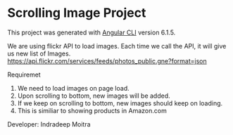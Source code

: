 # Scrolling Image Project

This project was generated with [Angular CLI](https://github.com/angular/angular-cli) version 6.1.5.

We are using flickr API to load images. Each time we call the API, it will give us new list of Images. 
https://api.flickr.com/services/feeds/photos_public.gne?format=json

Requiremet
1. We need to load images on page load.
2. Upon scrolling to bottom, new images will be added.
3. If we keep on scrolling to bottom, new images should keep on loading.
4. This is similiar to showing products in Amazon.com 

Developer: Indradeep Moitra